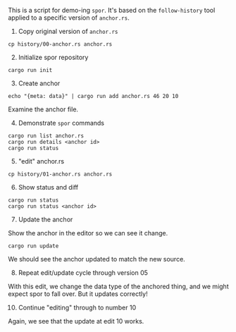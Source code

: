This is a script for demo-ing `spor`. It's based on the `follow-history` tool applied to a specific version of `anchor.rs`. 

1. Copy original version of `anchor.rs`
```
cp history/00-anchor.rs anchor.rs
```

2. Initialize spor repository
```
cargo run init
```

3. Create anchor
```
echo "{meta: data}" | cargo run add anchor.rs 46 20 10
```

Examine the anchor file.

4. Demonstrate `spor` commands
```
cargo run list anchor.rs
cargo run details <anchor id>
cargo run status
```

5. "edit" anchor.rs
```
cp history/01-anchor.rs anchor.rs
```

6. Show status and diff
```
cargo run status
cargo run status <anchor id>
```

7. Update the anchor

Show the anchor in the editor so we can see it change.

```
cargo run update
```

We should see the anchor updated to match the new source.

8. Repeat edit/update cycle through version 05 

With this edit, we change the data type of the anchored thing, and we might
expect spor to fall over. But it updates correctly!

10. Continue "editing" through to number 10

Again, we see that the update at edit 10 works.